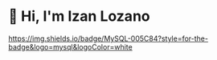 # 👋 Hi, I'm **Izan Lozano** 

https://img.shields.io/badge/MySQL-005C84?style=for-the-badge&logo=mysql&logoColor=white
